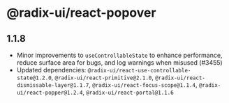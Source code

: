# @radix-ui/react-popover

## 1.1.8

- Minor improvements to `useControllableState` to enhance performance, reduce surface area for bugs, and log warnings when misused (#3455)
- Updated dependencies: `@radix-ui/react-use-controllable-state@1.2.0`, `@radix-ui/react-primitive@2.1.0`, `@radix-ui/react-dismissable-layer@1.1.7`, `@radix-ui/react-focus-scope@1.1.4`, `@radix-ui/react-popper@1.2.4`, `@radix-ui/react-portal@1.1.6`
